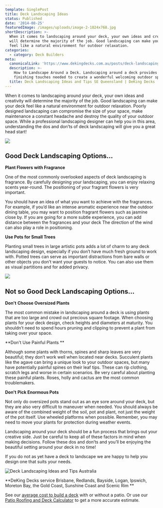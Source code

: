 ```yaml
---
template: SinglePost
title: Deck Landscaping Ideas
status: Published
date: '2014-08-25'
featuredImage: /images/uploads/image-2-1024x768.jpg
shortDescription: >-
  When it comes to landscaping around your deck, your own ideas and creativity
  will determine the majority of the job. Good landscaping can make your deck
  feel like a natural environment for outdoor relaxation.
categories:
  - category: Deck Builders
meta:
  canonicalLink: 'https://www.dekingdecks.com.au/posts/deck-landscaping-ideas/'
  description: >-
    How to Landscape Around a Deck. Landscaping around a deck provides the
    finishing touches needed to create a wonderful welcoming outdoor space.
  title: Deck Landscaping Ideas and Tips SE Queensland | DeKing Decks
---
```

When it comes to landscaping around your deck, your own ideas and creativity will determine the majority of the job. Good landscaping can make your deck feel like a natural environment for outdoor relaxation. Poorly designed landscaping can compromise the size of your space, make maintenance a constant headache and destroy the quality of your outdoor space. While a professional landscaping designer can help you in this area, understanding the dos and don’ts of deck landscaping will give you a great head start!

![](/images/uploads/img_0451.jpg)

## Good Deck Landscaping Options...

**Plant Flowers with Fragrance**

One of the most commonly overlooked aspects of deck landscaping is fragrance. By carefully designing your landscaping, you can enjoy relaxing scents year-round. The positioning of your fragrant flowers is very important.

You should have an idea of what you want to achieve with the fragrances. For example, if you’d like an intense aromatic experience near the outdoor dining table, you may want to position fragrant flowers such as jasmine close by. If you are going for a more subtle experience, you can add distance between the fragrances and your deck The direction of the wind can also play a role in positioning.

**Use Pots for Small Trees**

Planting small trees in large artistic pots adds a lot of charm to any deck landscaping design, especially if you don’t have much fresh ground to work with. Potted trees can serve as important distractions from bare walls or other objects you don’t want your guests to notice. You can also use them as visual partitions and for added privacy.

![](/images/uploads/small-deck-ideas-for-outdoor-living-2.jpg)

## Not so Good Deck Landscaping Options...

**Don't** **Choose Oversized Plants**

The most common mistake in landscaping around a deck is using plants that are too large and crowd out precious square footage. When choosing plants for your deck design, check heights and diameters at maturity. You shouldn’t need to spend hours pruning and clipping to prevent a plant from taking over your space.

**Don't Use Painful Plants
**

Although some plants with thorns, spines and sharp leaves are very beautiful; they don’t work well when located near decks. Succulent plants like the agave can bring a unique look to your outdoor spaces, but many have potentially painful spines on their leaf tips. These can rip clothing, scratch legs and worse in certain scenarios. Be very careful about planting these painful plants. Roses, holly and cactus are the most common troublemakers.

**Don't** **Pick Enormous Pots**

Not only do oversized pots stand out as an eye sore around your deck, but they are also very difficult to maneuver when needed. You should always be aware of the combined weight of the soil, pot and plant, not just the weight of the pot itself. Use wheeled platforms when possible. Remember, you may need to move your plants for protection during weather events.

Landscaping around your deck should be a fun process that brings out your creative side. Just be careful to keep all of these factors in mind when making decisions. Follow these dos and don’ts and you’ll be enjoying the beautiful setting around your deck in no time!

If you do not as yet have a deck to landscape we are happy to help you design one that suits your needs.

![Deck Landscaping Ideas and Tips Australia](/images/uploads/image-2-1024x768.jpg)

**DeKing Decks service Brisbane, Redlands, Bayside, Logan, Ipswich, Moreton Bay, the Gold Coast, Sunshine Coast and Scenic Rim
**

See our [average cost to build a deck](https://www.dekingdecks.com.au/posts/patio-installation-cost-timber-patio-and-roofing/) with or without a patio. Or use our [Patio Roofing and Deck Calculator](https://www.dekingdecks.com.au/quote-calculator/)  to get a more accurate estimate.
